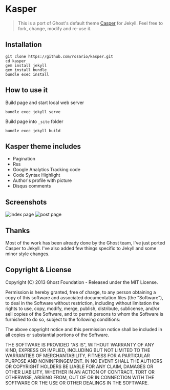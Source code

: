 # Kasper

> This is a port of Ghost's default theme [Casper](https://github.com/tryghost/casper) for Jekyll.
Feel free to fork, change, modify and re-use it.

## Installation

```
git clone https://github.com/rosario/kasper.git
cd kasper
gem install jekyll
gem install bundle
bundle exec install
```

## How to use it

Build page and start local web server

    bundle exec jekyll serve

Build page into `_site` folder

    bundle exec jekyll build

## Kasper theme includes

* Pagination
* Rss
* Google Analytics Tracking code
* Code Syntax Highlight
* Author's profile with picture
* Disqus comments

## Screenshots

![index page](https://raw.github.com/ganesshkumar/kasper/master/assets/images/kasper-theme-index.png)
![post page](https://raw.github.com/ganesshkumar/kasper/master/assets/images/kasper-theme-post.png)


## Thanks

Most of the work has been already done by the Ghost team, I've just ported Casper to Jekyll.
I've also added few things specific to Jekyll and some minor style changes.

## Copyright & License

Copyright (C) 2013 Ghost Foundation - Released under the MIT License.

Permission is hereby granted, free of charge, to any person obtaining a copy of this software and associated documentation files (the "Software"), to deal in the Software without restriction, including without limitation the rights to use, copy, modify, merge, publish, distribute, sublicense, and/or sell copies of the Software, and to permit persons to whom the Software is furnished to do so, subject to the following conditions:

The above copyright notice and this permission notice shall be included in all copies or substantial portions of the Software.

THE SOFTWARE IS PROVIDED "AS IS", WITHOUT WARRANTY OF ANY KIND, EXPRESS OR IMPLIED, INCLUDING BUT NOT LIMITED TO THE WARRANTIES OF MERCHANTABILITY, FITNESS FOR A PARTICULAR PURPOSE AND
NONINFRINGEMENT. IN NO EVENT SHALL THE AUTHORS OR COPYRIGHT HOLDERS BE LIABLE FOR ANY CLAIM, DAMAGES OR OTHER LIABILITY, WHETHER IN AN ACTION OF CONTRACT, TORT OR OTHERWISE, ARISING FROM, OUT OF OR IN CONNECTION WITH THE SOFTWARE OR THE USE OR OTHER DEALINGS IN THE SOFTWARE.
